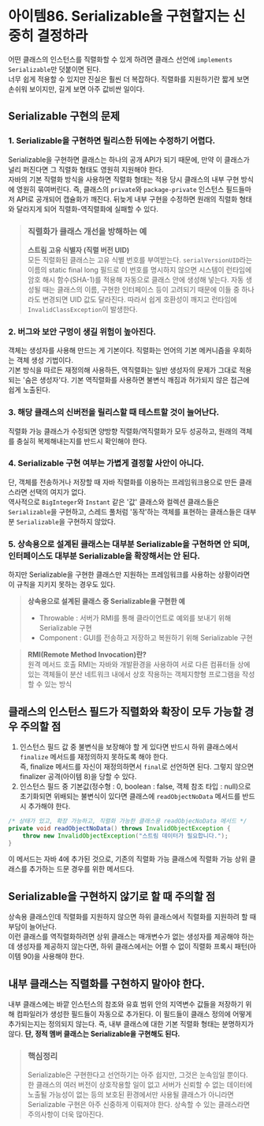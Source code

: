 # 아이템86. Serializable을 구현할지는 신중히 결정하라

어떤 클래스의 인스턴스를 직렬화할 수 있게 하려면 클래스 선언에 `implements Serializable`만 덧붙이면 된다.  
너무 쉽게 적용할 수 있지만 진실은 훨씬 더 복잡하다. 직렬화를 지원하기란 짧게 보면 손쉬워 보이지만, 길게 보면 아주 값비싼 일이다.

## Serializable 구현의 문제
### 1. Serializable을 구현하면 릴리스한 뒤에는 수정하기 어렵다.
Serializable을 구현하면 클래스는 하나의 공개 API가 되기 때문에, 만약 이 클래스가 널리 퍼진다면 그 직렬화 형태도 영원히 지원해야 한다.  
자바의 기본 직렬화 방식을 사용하면 직렬화 형태는 적용 당시 클래스의 내부 구현 방식에 영원히 묶여버린다. 즉, 클래스의 `private`와 `package-private` 인스턴스 필드들마저 API로 공개되어 캡슐화가 깨진다.
뒤늦게 내부 구현을 수정하면 원래의 직렬화 형태와 달라지게 되어 직렬화-역직렬화에 실패할 수 있다.

> ### 직렬화가 클래스 개선을 방해하는 예
>   
> **스트림 고유 식별자 (직렬 버전 UID)**  
> 모든 직렬화된 클래스는 고유 식별 번호를 부여받는다. `serialVersionUID`라는 이름의 static final long 필드로 이 번호를 명시하지 않으면 시스템이 런타임에 암호 해시 함수(SHA-1)를 적용해 자동으로 클래스 안에 생성해 넣는다.
> 자동 생성될 때는 클래스의 이름, 구현한 인터페이스 등이 고려되기 때문에 이들 중 하나라도 변경되면 UID 값도 달라진다. 따라서 쉽게 호환성이 깨지고 런타임에 `InvalidClassException`이 발생한다.

### 2. 버그와 보안 구멍이 생길 위험이 높아진다.
객체는 생성자를 사용해 만드는 게 기본이다. 직렬화는 언어의 기본 메커니즘을 우회하는 객체 생성 기법이다.  
기본 방식을 따르든 재정의해 사용하든, 역직렬화는 일반 생성자의 문제가 그대로 적용되는 '숨은 생성자'다.
기본 역직렬화를 사용하면 불변식 깨짐과 허가되지 않은 접근에 쉽게 노출된다.

### 3. 해당 클래스의 신버전을 릴리스할 때 테스트할 것이 늘어난다.
직렬화 가능 클래스가 수정되면 양방향 직렬화/역직렬화가 모두 성공하고, 원래의 객체를 충실히 복제해내는지를 반드시 확인해야 한다. 

### 4. Serializable 구현 여부는 가볍게 결정할 사안이 아니다.
단, 객체를 전송하거나 저장할 때 자바 직렬화를 이용하는 프레임워크용으로 만든 클래스라면 선택의 여지가 없다.  
역사적으로 `BigInteger`와 `Instant` 같은 '값' 클래스와 컬렉션 클래스들은 `Serializable`을 구현하고, 스레드 풀처럼 '동작'하는 객체를 표현하는 클래스들은 대부분 `Serializable`을 구현하지 않았다.

### 5. 상속용으로 설계된 클래스는 대부분 Serializable을 구현하면 안 되며, 인터페이스도 대부분 Serializable을 확장해서는 안 된다.
하지만 Serializable을 구현한 클래스만 지원하는 프레임워크를 사용하는 상황이라면 이 규칙을 지키지 못하는 경우도 있다.  
  
> **상속용으로 설계된 클래스 중 Serializable을 구현한 예**  
> - Throwable : 서버가 RMI를 통해 클라이언트로 예외를 보내기 위해 Serializable 구현
> - Component : GUI를 전송하고 저장하고 복원하기 위해 Serializable 구현

> **RMI(Remote Method Invocation)란?**  
> 원격 메서드 호출 RMI는 자바와 개발환경을 사용하여 서로 다른 컴퓨터들 상에 있는 객체들이 분산 네트워크 내에서 상호 작용하는 객체지향형 프로그램을 작성할 수 있는 방식

## 클래스의 인스턴스 필드가 직렬화와 확장이 모두 가능할 경우 주의할 점  
1. 인스턴스 필드 값 중 불변식을 보장해야 할 게 있다면 반드시 하위 클래스에서 `finalize` 메서드를 재정의하지 못하도록 해야 한다.  
즉, finalize 메서드를 자신이 재정의하면서 `final`로 선언하면 된다. 그렇지 않으면 finalizer 공격(아이템 8)을 당할 수 있다.
2. 인스턴스 필드 중 기본값(정수형 : 0, boolean : false, 객체 참조 타입 : null)으로 초기화되면 위배되는 불변식이 있다면 클래스에 `readObjectNoData` 메서드를 반드시 추가해야 한다.
```Java
/* 상태가 있고, 확장 가능하고, 직렬화 가능한 클래스용 readObjecNoData 메서드 */
private void readObjectNoData() throws InvalidObjectException {
    throw new InvalidObjectException("스트림 데이터가 필요합니다.");
}
```
이 메서드는 자바 4에 추가된 것으로, 기존의 직렬화 가능 클래스에 직렬화 가능 상위 클래스를 추가하는 드문 경우를 위한 메서드다.

## Serializable을 구현하지 않기로 할 때 주의할 점
상속용 클래스인데 직렬화를 지원하지 않으면 하위 클래스에서 직렬화를 지원하려 할 때 부담이 늘어난다.  
이런 클래스를 역직렬화하려면 상위 클래스는 매개변수가 없는 생성자를 제공해야 하는데 생성자를 제공하지 않는다면, 하위 클래스에서는 어쩔 수 없이 직렬화 프록시 패턴(아이템 90)을 사용해야 한다.

## 내부 클래스는 직렬화를 구현하지 말아야 한다.
내부 클래스에는 바깥 인스턴스의 참조와 유효 범위 안의 지역변수 값들을 저장하기 위해 컴파일러가 생성한 필드들이 자동으로 추가된다. 이 필드들이 클래스 정의에 어떻게 추가되는지는 정의되지 않는다. 
즉, 내부 클래스에 대한 기본 직렬화 형태는 분명하지가 않다. **단, 정적 멤버 클래스는 Serializable을 구현해도 된다.**

> ### 핵심정리
> Serializable은 구현한다고 선언하기는 아주 쉽지만, 그것은 눈속임일 뿐이다.  
> 한 클래스의 여러 버전이 상호작용할 일이 없고 서버가 신뢰할 수 없는 데이터에 노출될 가능성이 없는 등의 보호된 환경에서만 사용될 클래스가 아니라면 Serializable 구현은 아주 신중하게 이뤄져야 한다.
> 상속할 수 있는 클래스라면 주의사항이 더욱 많아진다.






